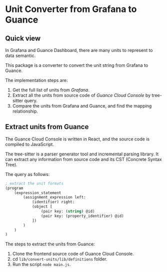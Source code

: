 # Unit Converter from Grafana to Guance

## Quick view

In Grafana and Guance Dashboard, there are many units to represent to data semantic.

This package is a converter to convert the unit string from Grafana to Guance.

The implementation steps are:

1. Get the full list of units from _Grafana_.
2. Extract all the units from source code of _Guance Cloud Console_ by tree-sitter query.
3. Compare the units from Grafana and Guance, and find the mapping relationship.

## Extract units from Guance

The Guance Cloud Console is written in React, and the source code is compiled to JavaScript.

The tree-sitter is a parser generator tool and incremental parsing library. It can extract any information from source code and its CST (Concrete Syntax Tree).

The query as follows:

```lisp
; extract the unit formats
(program
    (expression_statement
        (assignment_expression left:
            (identifier) right:
            (object [
                (pair key: (string) @id)
                (pair key: (property_identifier) @id)
            ])
        )
    )
)
```

The steps to extract the units from Guance:

1. Clone the frontend source code of Guance Cloud Console.
2. cd `lib/convert-units/lib/definitions` folder.
3. Run the script `node main.js`.
